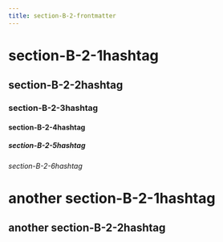 ```yaml
---
title: section-B-2-frontmatter
---
```


# section-B-2-1hashtag

## section-B-2-2hashtag

### section-B-2-3hashtag

#### section-B-2-4hashtag

##### section-B-2-5hashtag

###### section-B-2-6hashtag

# another section-B-2-1hashtag

## another section-B-2-2hashtag
